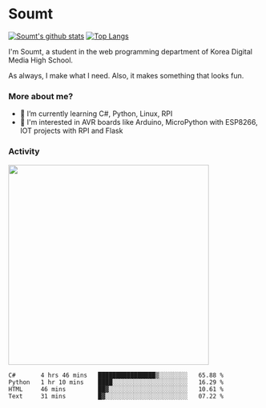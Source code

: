 # Soumt
[![Soumt's github stats](https://github-readme-stats.vercel.app/api?username=soumt-r)](https://github.com/anuraghazra/github-readme-stats)
[![Top Langs](https://github-readme-stats.vercel.app/api/top-langs/?username=soumt-r&layout=compact)](https://github.com/anuraghazra/github-readme-stats)

I'm Soumt, a student in the web programming department of Korea Digital Media High School.

As always, I make what I need. Also, it makes something that looks fun.

### More about me?
- 🌱 I’m currently learning C#, Python, Linux, RPI
- :pushpin: I'm interested in AVR boards like Arduino, MicroPython with ESP8266, IOT projects with RPI and Flask


### Activity
<img height="400" img src="https://wakatime.com/share/@soumt_r/0e4d0df5-374b-4c75-8ddb-57d54d739f69.svg"></img>

<!--START_SECTION:waka-->

```text
C#       4 hrs 46 mins   ████████████████▒░░░░░░░░   65.88 %
Python   1 hr 10 mins    ████░░░░░░░░░░░░░░░░░░░░░   16.29 %
HTML     46 mins         ██▓░░░░░░░░░░░░░░░░░░░░░░   10.61 %
Text     31 mins         █▓░░░░░░░░░░░░░░░░░░░░░░░   07.22 %
```

<!--END_SECTION:waka-->


